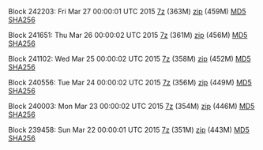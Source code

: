 Block 242203: Fri Mar 27 00:00:01 UTC 2015 [7z](https://transfer.sh/R9InN/bootstrap.dat.20150327.7z) (363M) [zip](https://transfer.sh/1fwuY3/bootstrap.dat.20150327.zip) (459M) [MD5](https://transfer.sh/F1Chs/md5.txt) [SHA256](https://transfer.sh/LOYj4/sha256.txt)

Block 241651: Thu Mar 26 00:00:02 UTC 2015 [7z](https://transfer.sh/MTs33/bootstrap.dat.20150326.7z) (361M) [zip](https://transfer.sh/1epgJE/bootstrap.dat.20150326.zip) (456M) [MD5](https://transfer.sh/10QqFk/md5.txt) [SHA256](https://transfer.sh/ol3BY/sha256.txt)

Block 241102: Wed Mar 25 00:00:02 UTC 2015 [7z](https://transfer.sh/r8qpI/bootstrap.dat.20150325.7z) (358M) [zip](https://transfer.sh/es4I0/bootstrap.dat.20150325.zip) (452M) [MD5](https://transfer.sh/uEi7x/md5.txt) [SHA256](https://transfer.sh/3aYuh/sha256.txt)

Block 240556: Tue Mar 24 00:00:02 UTC 2015 [7z](https://transfer.sh/11J3Xx/bootstrap.dat.20150324.7z) (356M) [zip](https://transfer.sh/1d7bir/bootstrap.dat.20150324.zip) (449M) [MD5](https://transfer.sh/H8Aa7/md5.txt) [SHA256](https://transfer.sh/nsSYk/sha256.txt)

Block 240003: Mon Mar 23 00:00:02 UTC 2015 [7z](https://transfer.sh/K7ky6/bootstrap.dat.20150323.7z) (354M) [zip](https://transfer.sh/snvKE/bootstrap.dat.20150323.zip) (446M) [MD5](https://transfer.sh/14mCjP/md5.txt) [SHA256](https://transfer.sh/o7RlG/sha256.txt)

Block 239458: Sun Mar 22 00:00:01 UTC 2015 [7z](https://transfer.sh/11jDgG/bootstrap.dat.20150322.7z) (351M) [zip](https://transfer.sh/Z1VHi/bootstrap.dat.20150322.zip) (443M) [MD5](https://transfer.sh/fs2Ex/md5.txt) [SHA256](https://transfer.sh/7u5m3/sha256.txt)
